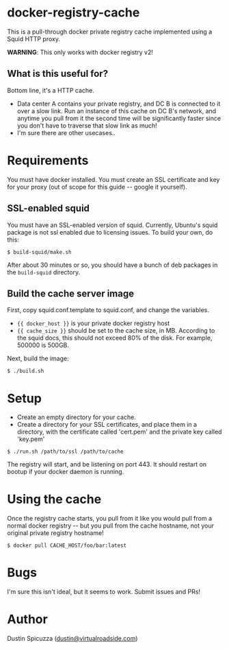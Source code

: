 docker-registry-cache
=====================

This is a pull-through docker private registry cache implemented using a
Squid HTTP proxy.

**WARNING**: This only works with docker registry v2!

What is this useful for?
------------------------

Bottom line, it's a HTTP cache. 

* Data center A contains your private registry, and DC B is connected to it over a slow link. Run an instance of this cache on DC B's network, and anytime you pull from it the second time will be significantly faster since you don't have to traverse that slow link as much!
* I'm sure there are other usecases..

Requirements
============

You must have docker installed. You must create an SSL certificate and key for
your proxy (out of scope for this guide -- google it yourself).

SSL-enabled squid
-----------------

You must have an SSL-enabled version of squid. Currently, Ubuntu's squid
package is not ssl enabled due to licensing issues. To build your own, do this:

```console
$ build-squid/make.sh
```
  
After about 30 minutes or so, you should have a bunch of deb packages in
the `build-squid` directory.

Build the cache server image
----------------------------

First, copy squid.conf.template to squid.conf, and change the variables.

* `{{ docker_host }}` is your private docker registry host
* `{{ cache_size }}` should be set to the cache size, in MB. According to the 
  squid docs, this should not exceed 80% of the disk. For example, 500000 is
  500GB.

Next, build the image:

```console
$ ./build.sh
```
    
Setup
=====

* Create an empty directory for your cache.
* Create a directory for your SSL certificates, and place them in a directory,
  with the certificate called 'cert.pem' and the private key called 'key.pem'

```console
$ ./run.sh /path/to/ssl /path/to/cache
```

The registry will start, and be listening on port 443. It should restart on
bootup if your docker daemon is running.

Using the cache
===============

Once the registry cache starts, you pull from it like you would pull from a
normal docker registry -- but you pull from the cache hostname, not your
original private registry hostname!

```console
$ docker pull CACHE_HOST/foo/bar:latest
```

Bugs
====

I'm sure this isn't ideal, but it seems to work. Submit issues and PRs!


Author
======

Dustin Spicuzza (dustin@virtualroadside.com)
